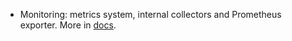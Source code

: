 * Monitoring: metrics system, internal collectors and Prometheus exporter. More in [docs](/docs/user/ops/monitoring.md). 